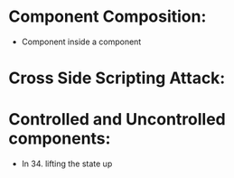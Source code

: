 # Component Composition:
- Component inside a component


# Cross Side Scripting Attack:


# Controlled and Uncontrolled components:
- In 34. lifting the state up